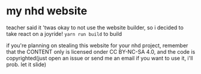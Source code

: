 # my nhd website
teacher said it 'twas okay to not use the website builder, so i decided to take react on a joyride!
`yarn run build` to build



if you're planning on stealing this website for your nhd project,  remember that the CONTENT only is licensed onder CC BY-NC-SA 4.0, and the code is copyrighted(just open an issue or send me an email if you want to use it, i'll prob. let it slide)
